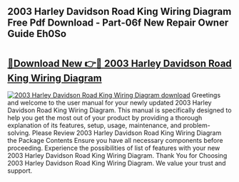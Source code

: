 ## 2003 Harley Davidson Road King Wiring Diagram Free Pdf Download - Part-06f New Repair Owner Guide Eh0So

# <h2><a href="http://dfllhk.blite.top/?on=2003+Harley+Davidson+Road+King+Wiring+Diagram">🔗Download New 👉🔴 2003 Harley Davidson Road King Wiring Diagram</a></h2>

[![2003 Harley Davidson Road King Wiring Diagram download](https://i.imgur.com/lujVjoI.png)](http://dfllhk.blite.top/?on=2003+Harley+Davidson+Road+King+Wiring+Diagram)
Greetings and welcome to the user manual for your newly updated 2003 Harley Davidson Road King Wiring Diagram. This manual is specifically designed to help you get the most out of your product by providing a thorough explanation of its features, setup, usage, maintenance, and problem-solving. Please Review 2003 Harley Davidson Road King Wiring Diagram the Package Contents Ensure you have all necessary components before proceeding. Experience the possibilities of list of features with your new 2003 Harley Davidson Road King Wiring Diagram. Thank You for Choosing 2003 Harley Davidson Road King Wiring Diagram. We value your trust and support.
